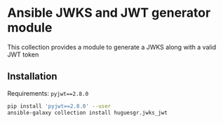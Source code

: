 # Ansible JWKS and JWT generator module

This collection provides a module to generate a JWKS along with a valid JWT token

## Installation

Requirements: `pyjwt==2.8.0`

```bash
pip install 'pyjwt==2.8.0' --user
ansible-galaxy collection install huguesgr.jwks_jwt
```
